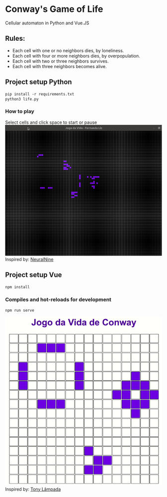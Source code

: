# Conway's Game of Life
Cellular automaton in Python and Vue.JS
## Rules:
- Each cell with one or no neighbors dies, by loneliness.
- Each cell with four or more neighbors dies, by overpopulation.
- Each cell with two or three neighbors survives.
- Each cell with three neighbors becomes alive.
## Project setup Python
```
pip install -r requirements.txt
python3 life.py
```
### How to play
Select cells and click space to start or pause
![Autômoto celular em python por Fernanda Liz](src/assets/Jogo_da_vida_python.gif "Autômoto celular em python")
Inspired by: [NeuralNine](https://www.youtube.com/watch?v=cRWg2SWuXtM)
## Project setup Vue
```
npm install
```
### Compiles and hot-reloads for development
```
npm run serve
```
![Autômoto celular em Vue.JS por Fernanda Liz](src/assets/Jogo_da_vida_vue.gif "Autômoto celular em Vue")
Inspired by: [Tony Lâmpada](https://plataforma.busertech.com.br/87566-tarefas-buser-tech/2098641-20221221-life-o-jogo-da-vida-em-vue-js)
